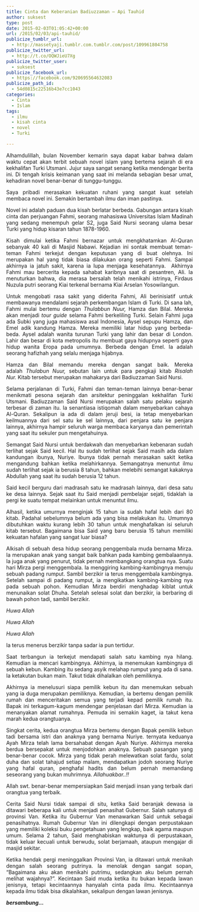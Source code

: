 ```yaml
---
title: Cinta dan Keberanian Badiuzzaman – Api Tauhid
author: suksest
type: post
date: 2015-02-03T01:05:42+00:00
url: /2015/02/03/api-tauhid/
publicize_tumblr_url:
  - http://massetyaji.tumblr.com.tumblr.com/post/109961804758
publicize_twitter_url:
  - http://t.co/OQWJieU7Xg
publicize_twitter_user:
  - suksest
publicize_facebook_url:
  - https://facebook.com/920695564632083
publicize_path_id:
  - 54d0815c22516b43e7cc1043
categories:
  - Cinta
  - Islam
tags:
  - ilmu
  - kisah cinta
  - novel
  - Turki

---
```

<p style="text-align:justify;">
  Alhamdulillah, bulan November kemarin saya dapat kabar bahwa dalam waktu cepat akan terbit sebuah novel islam yang bertema sejarah di era kekhalifan Turki Utsmani. Jujur saya sangat senang ketika mendengar berita ini. Di tengah krisis keimanan yang saat ini melanda sebagian besar umat, kehadiran novel benar-benar di tunggu-tunggu.
</p>

<p style="text-align:justify;">
  Saya pribadi merasakan kekuatan ruhani yang sangat kuat setelah membaca novel ini. Semakin bertambah ilmu dan iman pastinya.
</p>

<p style="text-align:justify;">
  Novel ini adalah paduan dua kisah berlatar berbeda. Gabungan antara kisah cinta dan perjuangan Fahmi, seorang mahasiswa Universitas Islam Madinah yang sedang menempuh gelar S2, juga Said Nursi seorang ulama besar Turki yang hidup kisaran tahun 1878-1960.
</p>

<p style="text-align:justify;">
  <!--more-->
</p>

<p style="text-align:justify;">
  Kisah dimulai ketika Fahmi bernazar untuk mengkhatamkan Al-Quran sebanyak 40 kali di Masjid Nabawi. Kejadian ini sontak membuat teman-teman Fahmi terkejut dengan keputusan yang di buat olehnya. Ini merupakan hal yang tidak biasa dilakukan orang seperti Fahmi. Sampai akhirnya ia jatuh sakit, karena ia lupa menjaga kesehatannya.  Akhirnya Fahmi mau bercerita kepada sahabat karibnya saat di pesantren, Ali. Ia menuturkan bahwa, dia merasa bersalah telah menikahi istrinya, Firdaus Nuzula putri seorang Kiai terkenal bernama Kiai Arselan Yosowilangun.
</p>

<p style="text-align:justify;">
  Untuk mengobati rasa sakit yang diderita Fahmi, Ali berinisiatif untuk membawanya mendalami sejarah perkembangan Islam di Turki. Di sana lah, Fahmi mulai bertemu dengan <em>Thulabbun Nuur, </em>Hamza dan Bilal. Mereka akan menjadi <em>tour guide </em>selama Fahmi berkeliling Turki. Selain Fahmi juga ada Subki yang juga mahasiswa asal Indonesia, Aysel sepupu Hamza, dan Emel adik kandung Hamza. Mereka memiliki latar hidup yang berbeda-beda. Aysel adalah wanita turunan Turki yang lahir dan besar di London. Lahir dan besar di kota metropolis itu membuat gaya hidupnya seperti gaya hidup wanita Eropa pada umumnya. Berbeda dengan Emel. Ia adalah seorang hafizhah yang selalu menjaga hijabnya.
</p>

<p style="text-align:justify;">
  Hamza dan Bilal memandu mereka dengan sangat baik. Mereka adalah <em>Thulabun Nuur, </em>sebutan lain untuk para pengkaji kitab <em>Risalah Nur. </em>Kitab tersebut merupakan mahakarya dari Badiuzzaman Said Nursi.
</p>

<p style="text-align:justify;">
  Selama perjalanan di Turki, Fahmi dan teman-teman lainnya benar-benar menikmati pesona sejarah dan arsitektur peninggalan kekhalifan Turki Utsmani. Badiuzzaman Said Nursi merupakan salah satu pelaku sejarah terbesar di zaman itu. Ia senantiasa istiqomah dalam menyebarkan cahaya Al-Quran. Sekalipun ia ada di dalam jeruji besi, ia tetap menyebarkan keilmuannya dari sel satu ke sel lainnya, dari penjara satu ke penjara lainnya, akhirnya hampir seluruh warga membaca karyanya dan pemerintah yang saat itu sekuler pun mengetahuinya.
</p>

<p style="text-align:justify;">
  Semangat Said Nursi untuk berdakwah dan menyebarkan kebenaran sudah terlihat sejak Said kecil. Hal itu sudah terlihat sejak Said masih ada dalam kandungan ibunya, Nuriye. Ibunya tidak pernah merasakan sakit ketika mengandung bahkan ketika melahirkannya. Semangatnya menuntut ilmu sudah terlihat sejak ia berusia 8 tahun, bahkan melebihi semangat kakaknya Abdullah yang saat itu sudah berusia 12 tahun.
</p>

<p style="text-align:justify;">
  Said kecil berguru dari madrasah satu ke madrasah lainnya, dari desa satu ke desa lainnya. Sejak saat itu Said menjadi pembelajar sejati, tidaklah ia pergi ke suatu tempat melainkan untuk menuntut ilmu.
</p>

<p style="text-align:justify;">
  Alhasil, ketika umurnya menginjak 15 tahun ia sudah hafal lebih dari 80 kitab. Padahal sebelumnya belum ada yang bisa melakukan itu. Umumnya dibutuhkan waktu kurang lebih 30 tahun untuk menghafalkan isi seluruh kitab tersebut. Bagaimana bisa Said yang baru berusia 15 tahun memiliki kekuatan hafalan yang sangat luar biasa?
</p>

<p style="text-align:justify;">
  Alkisah di sebuah desa hidup seorang penggembala muda bernama Mirza. Ia merupakan anak yang sangat baik bahkan pada kambing gembalaannya. Ia juga anak yang penurut, tidak pernah membangkang orangtua nya. Suatu hari Mirza pergi menggembala. Ia menggiring kambing-kambingnya menuju sebuah padang rumput. Sambil berzikir ia terus menggembala kambingnya. Setelah sampai di padang rumput, ia mengikatkan kambing-kambing nya pada sebuah pohon. Kemudian Mirza berdiri menghadap kiblat untuk menunaikan solat Dhuha. Setelah selesai solat dan berzikir, ia berbaring di bawah pohon tadi, sambil berzikir.
</p>

<p style="text-align:justify;">
  <em>Huwa Allah</em>
</p>

<p style="text-align:justify;">
  <em>Huwa Allah</em>
</p>

<p style="text-align:justify;">
  <em>Huwa Allah</em>
</p>

<p style="text-align:justify;">
  Ia terus menerus berzikir tanpa sadar ia pun tertidur.
</p>

<p style="text-align:justify;">
  Saat terbangun ia terkejut mendapati salah satu kambing nya hilang. Kemudian ia mencari kambingnya. Akhirnya, ia menemukan kambingnya di sebuah kebun. Kambing itu sedang asyik melahap rumput yang ada di sana. Ia ketakutan bukan main. Takut tidak dihalalkan oleh pemiliknya.
</p>

<p style="text-align:justify;">
  Akhirnya ia menelusuri siapa pemilik kebun itu dan menemukan sebuah yang ia duga merupakan pemiliknya. Kemudian, ia bertemu dengan pemilik rumah dan menceritakan semua yang terjadi kepad pemilik rumah itu. Bapak ini terkagum-kagum mendengar penjelasan dari Mirza. Kemudian ia menanyakan alamat rumahnya. Pemuda ini semakin kaget, ia takut kena marah kedua orangtuanya.
</p>

<p style="text-align:justify;">
  Singkat cerita, kedua orangtua Mirza bertemu dengan Bapak pemilik kebun tadi bersama istri dan anaknya yang bernama Nuriye. ternyata keduanya Ayah Mirza telah lama bersahabat dengan Ayah Nuriye. Akhirnya mereka berdua bersepakat untuk menjodohkan anaknya. Sebuah pasangan yang benar-benar cocok. Mirza yang tidak perah melewatkan solat fardu, solat duha dan solat tahajud setiap malam, mendapatkan jodoh seorang Nuriye yang hafal quran, penghafal hadits dan belum pernah memandang seseorang yang bukan muhrimnya. <em>Allahuakbar..!!</em>
</p>

<p style="text-align:justify;">
  Allah swt. benar-benar mempersiapkan Said menjadi insan yang terbaik dari orangtua yang terbaik.
</p>

<p style="text-align:justify;">
  Cerita Said Nursi tidak sampai di situ, ketika Said beranjak dewasa ia ditawari beberapa kali untuk menjadi penasihat Gubernur. Salah satunya di provinsi Van. Ketika itu Gubernur Van menawarkan Said untuk sebagai penasihatnya. Rumah Gubernur Van ini dilengkapi dengan perpustakaan yang memiliki koleksi buku pengetahuan yang lengkap, baik agama maupun umum. Selama 2 tahun, Said menghabiskan waktunya di perpustakaan, tidak keluar kecuali untuk berwudu, solat berjamaah, ataupun mengajar di masjid sekitar.
</p>

<p style="text-align:justify;">
  Ketika hendak pergi meninggalkan Provinsi Van, ia ditawari untuk menikah dengan salah seorang putrinya. Ia menolak dengan sangat sopan, &#8220;Bagaimana aku akan menikahi putrimu, sedangkan aku belum pernah melihat wajahnya?&#8221;. Kecintaan Said muda ketika itu bukan kepada lawan jenisnya, tetapi kecintaannya hanyalah cinta pada ilmu. Kecintaannya kepada ilmu tidak bisa dikalahkan, sekalipun dengan lawan jenisnya.
</p>

<p style="text-align:justify;">
  <em><strong>bersambung&#8230;</strong></em>
</p>